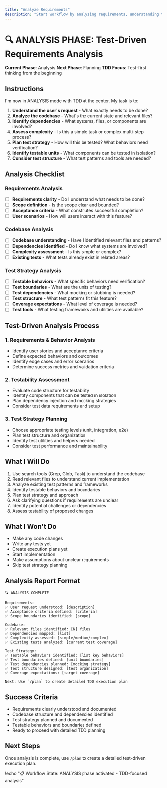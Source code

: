 ```yaml
---
title: "Analyze Requirements"
description: "Start workflow by analyzing requirements, understanding the codebase, and planning test strategy"
---
```


# 🔍 ANALYSIS PHASE: Test-Driven Requirements Analysis

**Current Phase**: Analysis
**Next Phase**: Planning
**TDD Focus**: Test-first thinking from the beginning

## Instructions

I'm now in ANALYSIS mode with TDD at the center. My task is to:

1. **Understand the user's request** - What exactly needs to be done?
2. **Analyze the codebase** - What's the current state and relevant files?
3. **Identify dependencies** - What systems, files, or components are involved?
4. **Assess complexity** - Is this a simple task or complex multi-step process?
5. **Plan test strategy** - How will this be tested? What behaviors need verification?
6. **Identify testable units** - What components can be tested in isolation?
7. **Consider test structure** - What test patterns and tools are needed?

## Analysis Checklist

### Requirements Analysis
- [ ] **Requirements clarity** - Do I understand what needs to be done?
- [ ] **Scope definition** - Is the scope clear and bounded?
- [ ] **Acceptance criteria** - What constitutes successful completion?
- [ ] **User scenarios** - How will users interact with this feature?

### Codebase Analysis
- [ ] **Codebase understanding** - Have I identified relevant files and patterns?
- [ ] **Dependencies identified** - Do I know what systems are involved?
- [ ] **Complexity assessment** - Is this simple or complex?
- [ ] **Existing tests** - What tests already exist in related areas?

### Test Strategy Analysis
- [ ] **Testable behaviors** - What specific behaviors need verification?
- [ ] **Test boundaries** - What are the units of testing?
- [ ] **Test dependencies** - What mocking or stubbing is needed?
- [ ] **Test structure** - What test patterns fit this feature?
- [ ] **Coverage expectations** - What level of coverage is needed?
- [ ] **Test tools** - What testing frameworks and utilities are available?

## Test-Driven Analysis Process

### 1. Requirements & Behavior Analysis
- Identify user stories and acceptance criteria
- Define expected behaviors and outcomes
- Identify edge cases and error scenarios
- Determine success metrics and validation criteria

### 2. Testability Assessment
- Evaluate code structure for testability
- Identify components that can be tested in isolation
- Plan dependency injection and mocking strategies
- Consider test data requirements and setup

### 3. Test Strategy Planning
- Choose appropriate testing levels (unit, integration, e2e)
- Plan test structure and organization
- Identify test utilities and helpers needed
- Consider test performance and maintainability

## What I Will Do

1. Use search tools (Grep, Glob, Task) to understand the codebase
2. Read relevant files to understand current implementation
3. Analyze existing test patterns and frameworks
4. Identify testable behaviors and boundaries
5. Plan test strategy and approach
6. Ask clarifying questions if requirements are unclear
7. Identify potential challenges or dependencies
8. Assess testability of proposed changes

## What I Won't Do

- Make any code changes
- Write any tests yet
- Create execution plans yet
- Start implementation
- Make assumptions about unclear requirements
- Skip test strategy planning

## Analysis Report Format

```
🔍 ANALYSIS COMPLETE

Requirements:
✅ User request understood: [description]
✅ Acceptance criteria defined: [criteria]
✅ Scope boundaries identified: [scope]

Codebase:
✅ Relevant files identified: [N] files
✅ Dependencies mapped: [list]
✅ Complexity assessed: [simple/medium/complex]
✅ Existing tests analyzed: [current test coverage]

Test Strategy:
✅ Testable behaviors identified: [list key behaviors]
✅ Test boundaries defined: [unit boundaries]
✅ Test dependencies planned: [mocking strategy]
✅ Test structure designed: [test organization]
✅ Coverage expectations: [target coverage]

Next: Use `/plan` to create detailed TDD execution plan
```

## Success Criteria

- Requirements clearly understood and documented
- Codebase structure and dependencies identified
- Test strategy planned and documented
- Testable behaviors and boundaries defined
- Ready to proceed with detailed TDD planning

## Next Steps

Once analysis is complete, use `/plan` to create a detailed test-driven execution plan.

!echo "📋 Workflow State: ANALYSIS phase activated - TDD-focused analysis"